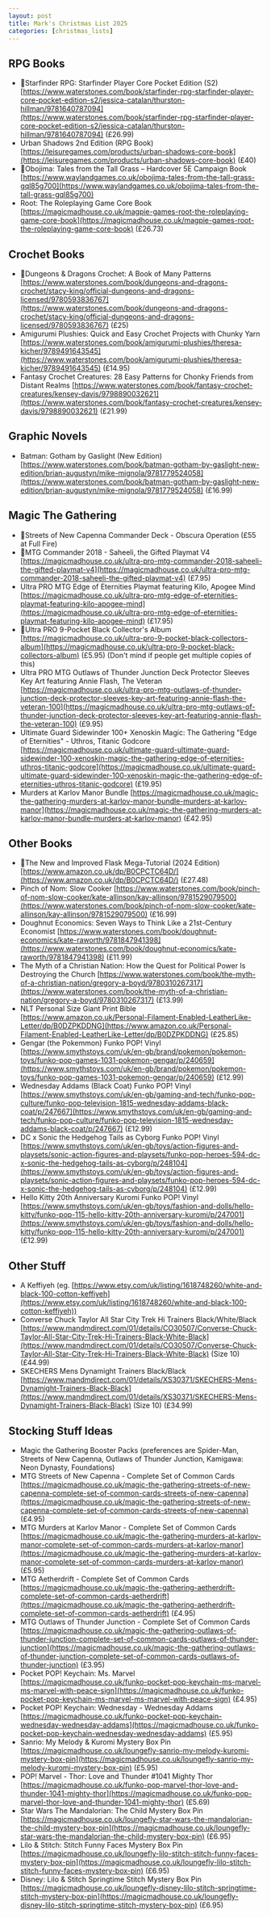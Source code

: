 ```yaml
---
layout: post
title: Mark's Christmas List 2025
categories: [christmas_lists]
---
```


## RPG Books

- 🌟Starfinder RPG: Starfinder Player Core Pocket Edition (S2) [https://www.waterstones.com/book/starfinder-rpg-starfinder-player-core-pocket-edition-s2/jessica-catalan/thurston-hillman/9781640787094](https://www.waterstones.com/book/starfinder-rpg-starfinder-player-core-pocket-edition-s2/jessica-catalan/thurston-hillman/9781640787094) (£26.99)
- Urban Shadows 2nd Edition (RPG Book) [https://leisuregames.com/products/urban-shadows-core-book](https://leisuregames.com/products/urban-shadows-core-book) (£40)
- 🌟Obojima: Tales from the Tall Grass – Hardcover 5E Campaign Book [https://www.waylandgames.co.uk/obojima-tales-from-the-tall-grass-gql85g700](https://www.waylandgames.co.uk/obojima-tales-from-the-tall-grass-gql85g700)
- Root: The Roleplaying Game Core Book [https://magicmadhouse.co.uk/magpie-games-root-the-roleplaying-game-core-book](https://magicmadhouse.co.uk/magpie-games-root-the-roleplaying-game-core-book) (£26.73)

## Crochet Books

- 🌟Dungeons & Dragons Crochet: A Book of Many Patterns [https://www.waterstones.com/book/dungeons-and-dragons-crochet/stacy-king/official-dungeons-and-dragons-licensed/9780593836767](https://www.waterstones.com/book/dungeons-and-dragons-crochet/stacy-king/official-dungeons-and-dragons-licensed/9780593836767) (£25)
- Amigurumi Plushies: Quick and Easy Crochet Projects with Chunky Yarn [https://www.waterstones.com/book/amigurumi-plushies/theresa-kicher/9789491643545](https://www.waterstones.com/book/amigurumi-plushies/theresa-kicher/9789491643545) (£14.95)
- Fantasy Crochet Creatures: 28 Easy Patterns for Chonky Friends from Distant Realms [https://www.waterstones.com/book/fantasy-crochet-creatures/kensey-davis/9798890032621](https://www.waterstones.com/book/fantasy-crochet-creatures/kensey-davis/9798890032621) (£21.99)

## Graphic Novels

- Batman: Gotham by Gaslight (New Edition) [https://www.waterstones.com/book/batman-gotham-by-gaslight-new-edition/brian-augustyn/mike-mignola/9781779524058](https://www.waterstones.com/book/batman-gotham-by-gaslight-new-edition/brian-augustyn/mike-mignola/9781779524058) (£16.99)

## Magic The Gathering

- 🌟Streets of New Capenna Commander Deck - Obscura Operation (£55 at Full Fire)
- 🌟MTG Commander 2018 - Saheeli, the Gifted Playmat V4 [https://magicmadhouse.co.uk/ultra-pro-mtg-commander-2018-saheeli-the-gifted-playmat-v4](https://magicmadhouse.co.uk/ultra-pro-mtg-commander-2018-saheeli-the-gifted-playmat-v4) (£7.95)
- Ultra PRO MTG Edge of Eternities Playmat featuring Kilo, Apogee Mind [https://magicmadhouse.co.uk/ultra-pro-mtg-edge-of-eternities-playmat-featuring-kilo-apogee-mind](https://magicmadhouse.co.uk/ultra-pro-mtg-edge-of-eternities-playmat-featuring-kilo-apogee-mind) (£17.95)
- 🌟Ultra PRO 9-Pocket Black Collector's Album [https://magicmadhouse.co.uk/ultra-pro-9-pocket-black-collectors-album](https://magicmadhouse.co.uk/ultra-pro-9-pocket-black-collectors-album) (£5.95) (Don't mind if people get multiple copies of this)
- Ultra PRO MTG Outlaws of Thunder Junction Deck Protector Sleeves Key Art featuring Annie Flash, The Veteran [https://magicmadhouse.co.uk/ultra-pro-mtg-outlaws-of-thunder-junction-deck-protector-sleeves-key-art-featuring-annie-flash-the-veteran-100](https://magicmadhouse.co.uk/ultra-pro-mtg-outlaws-of-thunder-junction-deck-protector-sleeves-key-art-featuring-annie-flash-the-veteran-100) (£9.95)
- Ultimate Guard Sidewinder 100+ Xenoskin Magic: The Gathering "Edge of Eternities" - Uthros, Titanic Godcore [https://magicmadhouse.co.uk/ultimate-guard-ultimate-guard-sidewinder-100-xenoskin-magic-the-gathering-edge-of-eternities-uthros-titanic-godcore](https://magicmadhouse.co.uk/ultimate-guard-ultimate-guard-sidewinder-100-xenoskin-magic-the-gathering-edge-of-eternities-uthros-titanic-godcore) (£19.95)
- Murders at Karlov Manor Bundle [https://magicmadhouse.co.uk/magic-the-gathering-murders-at-karlov-manor-bundle-murders-at-karlov-manor](https://magicmadhouse.co.uk/magic-the-gathering-murders-at-karlov-manor-bundle-murders-at-karlov-manor) (£42.95)

## Other Books

- 🌟The New and Improved Flask Mega-Tutorial (2024 Edition) [https://www.amazon.co.uk/dp/B0CPCTC64D/](https://www.amazon.co.uk/dp/B0CPCTC64D/) (£27.48)
- Pinch of Nom: Slow Cooker [https://www.waterstones.com/book/pinch-of-nom-slow-cooker/kate-allinson/kay-allinson/9781529079500](https://www.waterstones.com/book/pinch-of-nom-slow-cooker/kate-allinson/kay-allinson/9781529079500) (£16.99)
- Doughnut Economics: Seven Ways to Think Like a 21st-Century Economist [https://www.waterstones.com/book/doughnut-economics/kate-raworth/9781847941398](https://www.waterstones.com/book/doughnut-economics/kate-raworth/9781847941398) (£11.99)
- The Myth of a Christian Nation: How the Quest for Political Power Is Destroying the Church [https://www.waterstones.com/book/the-myth-of-a-christian-nation/gregory-a-boyd/9780310267317](https://www.waterstones.com/book/the-myth-of-a-christian-nation/gregory-a-boyd/9780310267317) (£13.99)
- NLT Personal Size Giant Print Bible [https://www.amazon.co.uk/Personal-Filament-Enabled-LeatherLike-Letter/dp/B0DZPKDDNG](https://www.amazon.co.uk/Personal-Filament-Enabled-LeatherLike-Letter/dp/B0DZPKDDNG) (£25.85)
- Gengar (the Pokemmon) Funko POP! Vinyl [https://www.smythstoys.com/uk/en-gb/brand/pokemon/pokemon-toys/funko-pop-games-1031-pokemon-gengar/p/240659](https://www.smythstoys.com/uk/en-gb/brand/pokemon/pokemon-toys/funko-pop-games-1031-pokemon-gengar/p/240659) (£12.99)
- Wednesday Addams (Black Coat) Funko POP! Vinyl [https://www.smythstoys.com/uk/en-gb/gaming-and-tech/funko-pop-culture/funko-pop-television-1815-wednesday-addams-black-coat/p/247667](https://www.smythstoys.com/uk/en-gb/gaming-and-tech/funko-pop-culture/funko-pop-television-1815-wednesday-addams-black-coat/p/247667) (£12.99)
- DC x Sonic the Hedgehog Tails as Cyborg Funko POP! Vinyl [https://www.smythstoys.com/uk/en-gb/toys/action-figures-and-playsets/sonic-action-figures-and-playsets/funko-pop-heroes-594-dc-x-sonic-the-hedgehog-tails-as-cyborg/p/248104](https://www.smythstoys.com/uk/en-gb/toys/action-figures-and-playsets/sonic-action-figures-and-playsets/funko-pop-heroes-594-dc-x-sonic-the-hedgehog-tails-as-cyborg/p/248104) (£12.99)
- Hello Kitty 20th Anniversary Kuromi Funko POP! Vinyl [https://www.smythstoys.com/uk/en-gb/toys/fashion-and-dolls/hello-kitty/funko-pop-115-hello-kitty-20th-anniversary-kuromi/p/247001](https://www.smythstoys.com/uk/en-gb/toys/fashion-and-dolls/hello-kitty/funko-pop-115-hello-kitty-20th-anniversary-kuromi/p/247001) (£12.99)

## Other Stuff

- A Keffiyeh (eg. [https://www.etsy.com/uk/listing/1618748260/white-and-black-100-cotton-keffiyeh](https://www.etsy.com/uk/listing/1618748260/white-and-black-100-cotton-keffiyeh))
- Converse Chuck Taylor All Star City Trek Hi Trainers Black/White/Black [https://www.mandmdirect.com/01/details/CO30507/Converse-Chuck-Taylor-All-Star-City-Trek-Hi-Trainers-Black-White-Black](https://www.mandmdirect.com/01/details/CO30507/Converse-Chuck-Taylor-All-Star-City-Trek-Hi-Trainers-Black-White-Black) (Size 10) (£44.99)
- SKECHERS Mens Dynamight Trainers Black/Black [https://www.mandmdirect.com/01/details/XS30371/SKECHERS-Mens-Dynamight-Trainers-Black-Black](https://www.mandmdirect.com/01/details/XS30371/SKECHERS-Mens-Dynamight-Trainers-Black-Black) (Size 10) (£34.99)

## Stocking Stuff Ideas

- Magic the Gathering Booster Packs (preferences are Spider-Man, Streets of New Capenna, Outlaws of Thunder Junction, Kamigawa: Neon Dynasty, Foundations)
- MTG Streets of New Capenna - Complete Set of Common Cards [https://magicmadhouse.co.uk/magic-the-gathering-streets-of-new-capenna-complete-set-of-common-cards-streets-of-new-capenna](https://magicmadhouse.co.uk/magic-the-gathering-streets-of-new-capenna-complete-set-of-common-cards-streets-of-new-capenna) (£4.95)
- MTG Murders at Karlov Manor - Complete Set of Common Cards [https://magicmadhouse.co.uk/magic-the-gathering-murders-at-karlov-manor-complete-set-of-common-cards-murders-at-karlov-manor](https://magicmadhouse.co.uk/magic-the-gathering-murders-at-karlov-manor-complete-set-of-common-cards-murders-at-karlov-manor) (£5.95)
- MTG Aetherdrift - Complete Set of Common Cards [https://magicmadhouse.co.uk/magic-the-gathering-aetherdrift-complete-set-of-common-cards-aetherdrift](https://magicmadhouse.co.uk/magic-the-gathering-aetherdrift-complete-set-of-common-cards-aetherdrift) (£4.95)
- MTG Outlaws of Thunder Junction - Complete Set of Common Cards [https://magicmadhouse.co.uk/magic-the-gathering-outlaws-of-thunder-junction-complete-set-of-common-cards-outlaws-of-thunder-junction](https://magicmadhouse.co.uk/magic-the-gathering-outlaws-of-thunder-junction-complete-set-of-common-cards-outlaws-of-thunder-junction) (£3.95)
- Pocket POP! Keychain: Ms. Marvel [https://magicmadhouse.co.uk/funko-pocket-pop-keychain-ms-marvel-ms-marvel-with-peace-sign](https://magicmadhouse.co.uk/funko-pocket-pop-keychain-ms-marvel-ms-marvel-with-peace-sign) (£4.95)
- Pocket POP! Keychain: Wednesday - Wednesday Addams [https://magicmadhouse.co.uk/funko-pocket-pop-keychain-wednesday-wednesday-addams](https://magicmadhouse.co.uk/funko-pocket-pop-keychain-wednesday-wednesday-addams) (£5.95)
- Sanrio: My Melody & Kuromi Mystery Box Pin [https://magicmadhouse.co.uk/loungefly-sanrio-my-melody-kuromi-mystery-box-pin](https://magicmadhouse.co.uk/loungefly-sanrio-my-melody-kuromi-mystery-box-pin) (£5.95)
- POP! Marvel - Thor: Love and Thunder #1041 Mighty Thor [https://magicmadhouse.co.uk/funko-pop-marvel-thor-love-and-thunder-1041-mighty-thor](https://magicmadhouse.co.uk/funko-pop-marvel-thor-love-and-thunder-1041-mighty-thor) (£5.69)
- Star Wars The Mandalorian: The Child Mystery Box Pin [https://magicmadhouse.co.uk/loungefly-star-wars-the-mandalorian-the-child-mystery-box-pin](https://magicmadhouse.co.uk/loungefly-star-wars-the-mandalorian-the-child-mystery-box-pin) (£6.95)
- Lilo & Stitch: Stitch Funny Faces Mystery Box Pin [https://magicmadhouse.co.uk/loungefly-lilo-stitch-stitch-funny-faces-mystery-box-pin](https://magicmadhouse.co.uk/loungefly-lilo-stitch-stitch-funny-faces-mystery-box-pin) (£6.95)
- Disney: Lilo & Stitch Springtime Stitch Mystery Box Pin [https://magicmadhouse.co.uk/loungefly-disney-lilo-stitch-springtime-stitch-mystery-box-pin](https://magicmadhouse.co.uk/loungefly-disney-lilo-stitch-springtime-stitch-mystery-box-pin) (£6.95)
